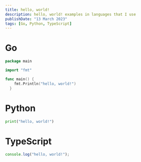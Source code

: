 ```yaml
---
title: hello, world!
description: hello, world! examples in languages that I use
publishDate: "13 March 2023"
tags: [Go, Python, TypeScript]
---
```


# Go

```go
package main

import "fmt"

func main() {
    fmt.Println("hello, world!")
  }
```

# Python

```py
print("hello, world!")
```

# TypeScript

```ts
console.log("hello, world!");
```
